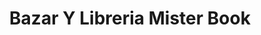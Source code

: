 ---
title: "Bazar Y Libreria Mister Book"
url: /san-vicente/bazar-y-libreria-mister-book/
shop: Bücher
---